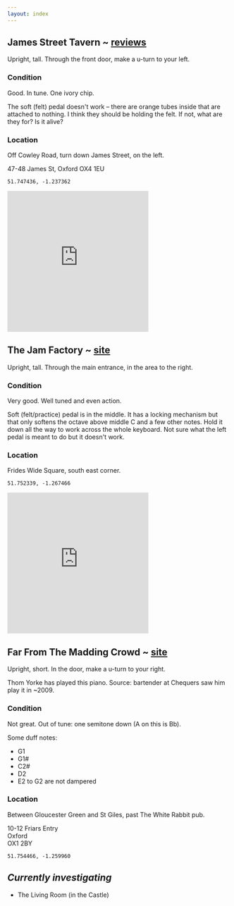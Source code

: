 ```yaml
---
layout: index
---
```


## James Street Tavern ~ [reviews](http://www.tripadvisor.co.uk/ShowUserReviews-g186361-d4494972-r193849394-The_James_Street_Tavern-Oxford_Oxfordshire_England.html)

Upright, tall. Through the front door, make a u-turn to your left.

### Condition

Good. In tune. One ivory chip.

The soft (felt) pedal doesn't work – there are orange tubes inside that are attached to nothing. I think they should be holding the felt. If not, what are they for? Is it alive?

### Location

Off Cowley Road, turn down James Street, on the left.

47-48 James St, Oxford OX4 1EU

`51.747436, -1.237362`

<iframe class="vine-embed" src="https://vine.co/v/M0WMpYTebmp/embed/postcard" width="320" height="320" frameborder="0"></iframe><script async src="//platform.vine.co/static/scripts/embed.js" charset="utf-8"></script>



## The Jam Factory ~ [site](http://www.thejamfactoryoxford.com/)

Upright, tall. Through the main entrance, in the area to the right.

### Condition

Very good. Well tuned and even action.

Soft (felt/practice) pedal is in the middle. It has a locking mechanism but that only softens the octave above middle C and a few other notes. Hold it down all the way to work across the whole keyboard. Not sure what the left pedal is meant to do but it doesn't work.

### Location

Frides Wide Square, south east corner.

`51.752339, -1.267466`

<iframe class="vine-embed" src="https://vine.co/v/M2EDKgWbbwO/embed/postcard" width="320" height="320" frameborder="0"></iframe><script async src="//platform.vine.co/static/scripts/embed.js" charset="utf-8"></script>



## Far From The Madding Crowd ~ [site](http://www.maddingcrowd.co.uk/)

Upright, short. In the door, make a u-turn to your right.

Thom Yorke has played this piano. Source: bartender at Chequers saw him play it in ~2009.

### Condition

Not great. Out of tune: one semitone down (A on this is Bb).

Some duff notes:

- G1
- G1#
- C2#
- D2
- E2 to G2 are not dampered

### Location

Between Gloucester Green and St Giles, past The White Rabbit pub.

10-12 Friars Entry<br>
Oxford<br>
OX1 2BY

`51.754466, -1.259960`



## *Currently investigating*

- The Living Room (in the Castle)
